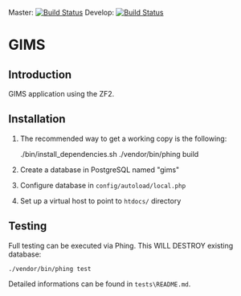 Master: [![Build Status](https://api.travis-ci.org/Ecodev/gims.png?branch=master)](http://travis-ci.org/Ecodev/gims)
Develop: [![Build Status](https://api.travis-ci.org/Ecodev/gims.png?branch=develop)](http://travis-ci.org/Ecodev/gims)

GIMS
=======================

Introduction
------------
GIMS application using the ZF2.


Installation
------------

1. The recommended way to get a working copy is the following:

    ./bin/install_dependencies.sh
    ./vendor/bin/phing build

2. Create a database in PostgreSQL named "gims"
3. Configure database in ``config/autoload/local.php``
4. Set up a virtual host to point to ``htdocs/`` directory


Testing
-------

Full testing can be executed via Phing. This WILL DESTROY existing database:

    ./vendor/bin/phing test

Detailed informations can be found in ``tests\README.md``.